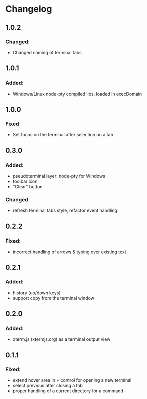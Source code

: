 # Changelog

## 1.0.2
### Changed:
- Changed naming of terminal tabs

## 1.0.1
### Added:
- Windows/Linux node-pty compiled libs, loaded in execDomain

## 1.0.0
### Fixed
- Set focus on the terminal after selection on a tab

## 0.3.0
### Added:
- pseudoterminal layer: node-pty for Windows
- toolbar icon
- "Clear" button

### Changed
- refresh terminal tabs style, refactor event handling

## 0.2.2
### Fixed:
- incorrect handling of arrows & typing over existing text

## 0.2.1
### Added:
- history (up/down keys)
- support copy from the terminal window

## 0.2.0
### Added:
- xterm.js (xtermjs.org) as a terminal output view

## 0.1.1
### Fixed:
- extend hover area in + control for opening a new terminal
- select previous after closing a tab
- proper handling of a current directory for a command